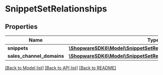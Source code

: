 # SnippetSetRelationships

## Properties
Name | Type | Description | Notes
------------ | ------------- | ------------- | -------------
**snippets** | [**\ShopwareSDK6\Model\SnippetSetRelationshipsSnippets**](SnippetSetRelationshipsSnippets.md) |  | [optional] 
**sales_channel_domains** | [**\ShopwareSDK6\Model\SnippetSetRelationshipsSalesChannelDomains**](SnippetSetRelationshipsSalesChannelDomains.md) |  | [optional] 

[[Back to Model list]](../../README.md#documentation-for-models) [[Back to API list]](../../README.md#documentation-for-api-endpoints) [[Back to README]](../../README.md)

